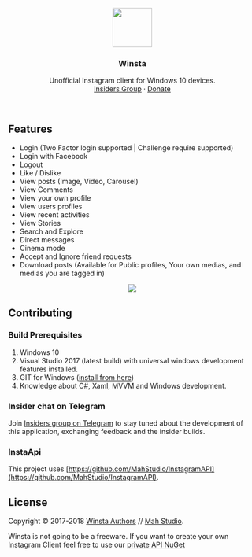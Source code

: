 <p align="center">
    <img src="https://github.com/MahStudio/Winsta/raw/master/WinGoTag/Assets/Logos/perfectColor.png" width=80 height=80>

  <h3 align="center">Winsta</h3>

  <p align="center">
   Unofficial Instagram client for Windows 10 devices.
    <br>
    <a href="https://t.me/joinchat/EJ9gLURDAcbOxpoIGSdD8g">Insiders Group</a>
  &middot;
    <a href="https://www.paypal.me/mohsens22">Donate</a>
    <br>
  </p>
</p>

<br>

## Features
- Login (Two Factor login supported | Challenge require supported)
- Login with Facebook
- Logout
- Like / Dislike
- View posts (Image, Video, Carousel)
- View Comments
- View your own profile
- View users profiles
- View recent activities
- View Stories
- Search and Explore
- Direct messages
- Cinema mode
- Accept and Ignore friend requests
- Download posts (Available for Public profiles, Your own medias, and medias you are tagged in)
<p align="center">
    <img src="https://user-images.githubusercontent.com/22152065/41449041-de216aa4-7073-11e8-9deb-89295b9a247c.png">
<p/>


## Contributing

### Build Prerequisites

1. Windows 10
2. Visual Studio 2017 (latest build) with universal windows development features installed.
3. GIT for Windows ([install from here](http://gitforwindows.org/))
4. Knowledge about C#, Xaml, MVVM and Windows development.

### Insider chat on Telegram

Join [Insiders group on Telegram](https://t.me/joinchat/DQwGRg9P42TzBSJgGOYoJw) to stay tuned about the development of this application, exchanging feedback and the insider builds.

### InstaApi

This project uses [https://github.com/MahStudio/InstagramAPI](https://github.com/MahStudio/InstagramAPI).

## License
Copyright © 2017-2018 [Winsta Authors](https://github.com/Mahstudio/Winsta/graphs/contributors) // [Mah Studio](https://mahstudio.github.io).

Winsta is not going to be a freeware. If you want to create your own Instagram Client feel free to use our [private API NuGet](https://www.nuget.org/packages/InstagramUWPAPI)

